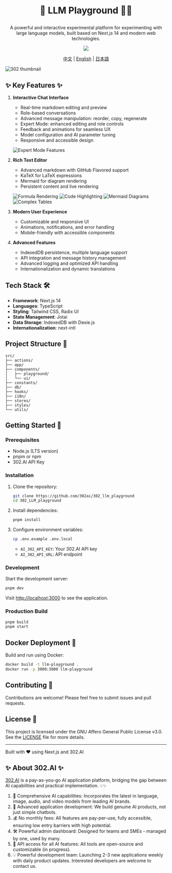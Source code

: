 # <p align="center">🤖 LLM Playground 🚀✨</p>

<p align="center">A powerful and interactive experimental platform for experimenting with large language models, built based on Next.js 14 and modern web technologies.</p>

<p align="center"><a href="https://302.ai/tools/word/" target="blank"><img src="https://file.302ai.cn/gpt/imgs/badge/21212.png" /></a></p >

<p align="center"><a href="README zh.md">中文</a> | <a href="README.md">English</a> | <a href="README_ja.md">日本語</a></p>



![302 thumbnail](readme-thumbnail.jpg)


## ✨ Key Features ✨

1. **Interactive Chat Interface**
   - Real-time markdown editing and preview
   - Role-based conversations
   - Advanced message manipulation: reorder, copy, regenerate
   - Expert Mode: enhanced editing and role controls
   - Feedback and animations for seamless UX
   - Model configuration and AI parameter tuning
   - Responsive and accessible design

   ![Expert Mode Features](docs/expert_mode_features.png)

2. **Rich Text Editor**
   - Advanced markdown with GitHub Flavored support
   - KaTeX for LaTeX expressions
   - Mermaid for diagram rendering
   - Persistent content and live rendering

   ![Formula Rendering](docs/formula_rendering.png)
   ![Code Highlighting](docs/code_highlighting.png)
   ![Mermaid Diagrams](docs/mermaid_diagrams.png)
   ![Complex Tables](docs/complex_tables.png)

3. **Modern User Experience**
   - Customizable and responsive UI
   - Animations, notifications, and error handling
   - Mobile-friendly with accessible components

4. **Advanced Features**
   - IndexedDB persistence, multiple language support
   - API integration and message history management
   - Advanced logging and optimized API handling
   - Internationalization and dynamic translations

## Tech Stack 🛠️

- **Framework**: Next.js 14
- **Languages**: TypeScript
- **Styling**: Tailwind CSS, Radix UI
- **State Management**: Jotai
- **Data Storage**: IndexedDB with Dexie.js
- **Internationalization**: next-intl

## Project Structure 📁

```plaintext
src/
├── actions/
├── app/
├── components/
│   ├── playground/
│   └── ui/
├── constants/
├── db/
├── hooks/
├── i18n/
├── stores/
├── styles/
└── utils/
```

## Getting Started 🚀

### Prerequisites

- Node.js (LTS version)
- pnpm or npm
- 302.AI API Key

### Installation

1. Clone the repository:
   ```bash
   git clone https://github.com/302ai/302_llm_playground
   cd 302_LLM_playground
   ```
   
2. Install dependencies:
   ```bash
   pnpm install
   ```

3. Configure environment variables:
   ```bash
   cp .env.example .env.local
   ```

   - `AI_302_API_KEY`: Your 302.AI API key
   - `AI_302_API_URL`: API endpoint

### Development

Start the development server:

```bash
pnpm dev
```

Visit [http://localhost:3000](http://localhost:3000) to see the application.

### Production Build

```bash
pnpm build
pnpm start
```

## Docker Deployment 🐳

Build and run using Docker:

```bash
docker build -t llm-playground .
docker run -p 3000:3000 llm-playground
```

## Contributing 🤝

Contributions are welcome! Please feel free to submit issues and pull requests.

## License 📜

This project is licensed under the GNU Affero General Public License v3.0. See the [LICENSE](LICENSE) file for more details.

---

Built with ❤️ using Next.js and 302.AI

## ✨ About 302.AI ✨
[302.AI](https://302.ai) is a pay-as-you-go AI application platform, bridging the gap between AI capabilities and practical implementation. 💡✨
1. 🧠 Comprehensive AI capabilities: Incorporates the latest in language, image, audio, and video models from leading AI brands.
2. 🚀 Advanced application development: We build genuine AI products, not just simple chatbots.
3. 💰 No monthly fees: All features are pay-per-use, fully accessible, ensuring low entry barriers with high potential.
4. 🛠️ Powerful admin dashboard: Designed for teams and SMEs - managed by one, used by many.
5. 🔗 API access for all AI features: All tools are open-source and customizable (in progress).
6. 💡 Powerful development team: Launching 2-3 new applications weekly with daily product updates. Interested developers are welcome to contact us.
